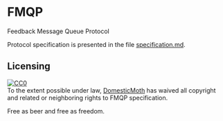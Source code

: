 # FMQP
Feedback Message Queue Protocol  

Protocol specification is presented in the file [specification.md](https://github.com/DomesticMoth/FMQP/blob/main/specification.md).

## Licensing 
<p xmlns:dct="http://purl.org/dc/terms/">
  <a rel="license"
     href="http://creativecommons.org/publicdomain/zero/1.0/">
    <img src="http://i.creativecommons.org/p/zero/1.0/88x31.png" style="border-style: none;" alt="CC0" />
  </a>
  <br />
  To the extent possible under law,
  <a rel="dct:publisher"
     href="https://github.com/DomesticMoth/FMQP">
    <span property="dct:title">DomesticMoth</span></a>
  has waived all copyright and related or neighboring rights to
  <span property="dct:title">FMQP specification</span>.
</p>
Free as beer and free as freedom. 
